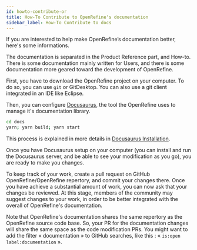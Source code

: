 ```yaml
---
id: howto-contribute-or
title: How-To Contribute to OpenRefine's documentation
sidebar_label: How-To Contribute to docs
---
```



If you are interested to help make OpenRefine’s documentation better, here's some informations.

The documentation is separated in the Product Reference part, and How-to. There is some documentation mainly written for Users, and there is some documentation more geared toward the development of OpenRefine. 

First, you have to download the OpenRefine project on your computer. To do so, you can use `git` or GitDesktop. You can also use a git client integrated in an IDE like Eclipse.

Then, you can configure [Docusaurus](https://docusaurus.io/), the tool the OpenRefine uses to manage it's documentation library.

```sh
cd docs
yarn; yarn build; yarn start
```

This process is explained in more details in [Docusaurus Installation](/Docusaurus_Install.md).

Once you have Docusaurus setup on your computer (you can install and run the Docusaurus server, and be able to see your modification as you go), you are ready to make you changes.

To keep track of your work, create a pull request on GitHub OpenRefine/OpenRefine repertory, and commit your changes there. Once you have achieve a substantial amount of work, you can now ask that your changes be reviewed. At this stage, members of the community may suggest changes to your work, in order to be better integrated with the overall of OpenRefine's documentation.

Note that OpenRefine's documentation shares the same repertory as the OpenRefine source code base. So, your PR for the documentation changes will share the same space as the code modification PRs. You might want to add the filter « documentation » to GitHub searches, like this : « `is:open label:documentation` ».